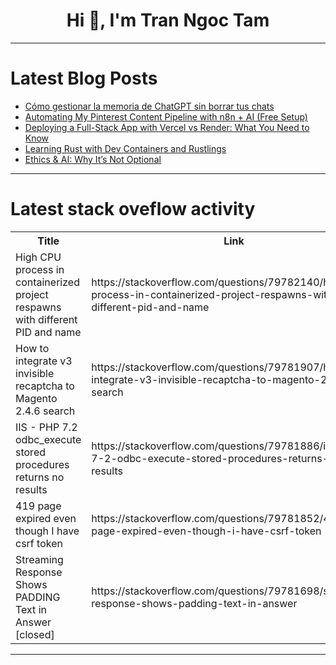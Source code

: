 <h1 align="center">Hi 👋, I'm Tran Ngoc Tam</h1>

---

# Latest Blog Posts 
<!-- BLOG-POST-LIST:START -->
- [Cómo gestionar la memoria de ChatGPT sin borrar tus chats](https://dev.to/samvuc/como-gestionar-la-memoria-de-chatgpt-sin-borrar-tus-chats-3cim)
- [Automating My Pinterest Content Pipeline with n8n + AI &lpar;Free Setup&rpar;](https://dev.to/medpydev/automating-my-pinterest-content-pipeline-with-n8n-ai-free-setup-20nm)
- [Deploying a Full-Stack App with Vercel vs Render: What You Need to Know](https://dev.to/wahee/deploying-a-full-stack-app-with-vercel-vs-render-what-you-need-to-know-3lm8)
- [Learning Rust with Dev Containers and Rustlings](https://dev.to/florianheringa/learning-rust-with-dev-containers-and-rustlings-2g1p)
- [Ethics &amp; AI: Why It’s Not Optional](https://dev.to/synergy_shock/ethics-ai-why-its-not-optional-1ifb)
<!-- BLOG-POST-LIST:END -->

---

# Latest stack oveflow activity
<table>
  <tr><th>Title</th><th>Link</th></tr>
  <!-- STACKOVERFLOW:START --><tr><td>High CPU process in containerized project respawns with different PID and name</td><td>https://stackoverflow.com/questions/79782140/high-cpu-process-in-containerized-project-respawns-with-different-pid-and-name</td></tr><tr><td>How to integrate v3 invisible recaptcha to Magento 2.4.6 search</td><td>https://stackoverflow.com/questions/79781907/how-to-integrate-v3-invisible-recaptcha-to-magento-2-4-6-search</td></tr><tr><td>IIS - PHP 7.2 odbc_execute stored procedures returns no results</td><td>https://stackoverflow.com/questions/79781886/iis-php-7-2-odbc-execute-stored-procedures-returns-no-results</td></tr><tr><td>419 page expired even though I have csrf token</td><td>https://stackoverflow.com/questions/79781852/419-page-expired-even-though-i-have-csrf-token</td></tr><tr><td>Streaming Response Shows PADDING Text in Answer [closed]</td><td>https://stackoverflow.com/questions/79781698/streaming-response-shows-padding-text-in-answer</td></tr><!-- STACKOVERFLOW:END -->
</table>

---


